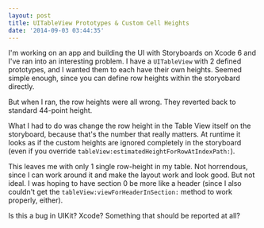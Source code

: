 ```yaml
---
layout: post
title: UITableView Prototypes & Custom Cell Heights
date: '2014-09-03 03:44:35'
---
```


I'm working on an app and building the UI with Storyboards on Xcode 6 and I've ran into an interesting problem. I have a `UITableView` with 2 defined prototypes, and I wanted them to each have their own heights. Seemed simple enough, since you can define row heights within the storyobard directly.

But when I ran, the row heights were all wrong. They reverted back to standard 44-point height.

What I had to do was change the row height in the Table View itself on the storyboard, because that's the number that really matters. At runtime it looks as if the custom heights are ignored completely in the storyboard (even if you override `tableView:estimatedHeightForRowAtIndexPath:`).

This leaves me with only 1 single row-height in my table. Not horrendous, since I can work around it and make the layout work and look good. But not ideal. I was hoping to have section 0 be more like a header (since I also couldn't get the `tableView:viewForHeaderInSection:` method to work properly, either).

Is this a bug in UIKit? Xcode? Something that should be reported at all?